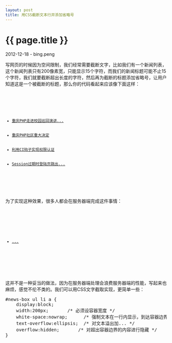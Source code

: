 ```yaml
---
layout: post
title: 用CSS截断文本行并添加省略号
---
```


{{ page.title }}
================

<p class="meta">2012-12-18 - bing.peng</p>

写网页的时候因为空间限制，我们经常需要截断文字，比如我们有一个新闻列表，这个新闻列表只有200像素宽，只能显示15个字符，而我们的新闻标题可能不止15个字符，我们就要截断超出长度的字符，然后再为截断的标题添加省略号，让用户知道这是一个被截断的标题，那么你的代码看起来应该像下面这样：

<pre class="brush: html">
<code>
<div id="news-box">
    <ul>
        <li><a href="#">重庆PHP走进校园巡回演讲...</a></li>
        <li><a href="#">重庆PHP社区重大决定</a></li>
        <li><a href="#">利用CI钩子实现权限认证</a></li>
        <li><a href="#">Session过期时登陆页跳出...</a></li>
    </ul>
</div>
</code>
</pre>

为了实现这种效果，很多人都会在服务器端完成这件事情：

<pre class="brush: html">
<code>
<div id="news-box">
    <ul>
		<?php foreach($news_list as $news) { ?>
			<li><a href="#"><?php echo mb_substr($news['title'], 0, 15); ?>...</a></li>
		<? } ?>
    </ul>
</div>
</code>
</pre>

这并不是一种妥当的做法，因为在服务器端处理会浪费服务器端的性能，写起来也麻烦，感觉不伦不类的。我们可以用CSS文字截取实现，更简单一些：

<pre class="brush: css">
#news-box ul li a {
    display:block; 
    width:200px;       /* 必须设容器宽度 */
    white-space:nowrap;      /* 强制文本在一行内显示，到达容器边界也不能折行 */
    text-overflow:ellipsis;  /* 对文本溢出加... */
    overflow:hidden;       /* 对超出容器边界的内容进行隐藏 */ 
}
</pre>
